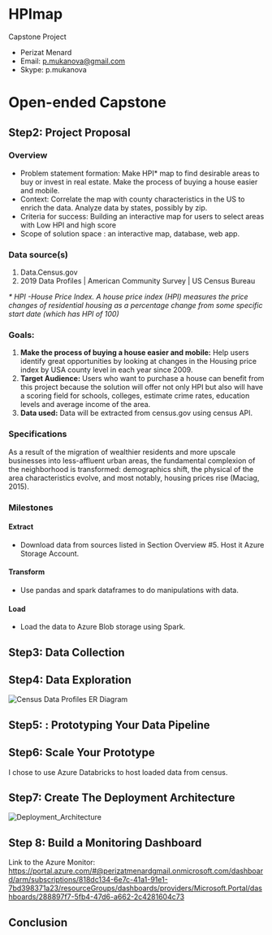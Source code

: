 # HPImap
Capstone Project 

* Perizat Menard
* Email: p.mukanova@gmail.com
* Skype: p.mukanova

# Open-ended Capstone 
## Step2: Project Proposal

### Overview
* Problem statement formation: Make HPI* map to find desirable areas to buy or invest in real estate. Make the process of buying a house easier and mobile.
* Context: Correlate the map with county characteristics in the US to enrich the data. Analyze data by states, possibly by zip.   
* Criteria for success: Building an interactive map for users to select areas with Low HPI and high score
* Scope of solution space : an interactive map, database, web app. 

### Data source(s)
1. Data.Census.gov 
1. 2019 Data Profiles | American Community Survey | US Census Bureau

_* *HPI -House Price Index. A house price index (HPI) measures the price changes of residential housing as a percentage change from some specific start date (which has HPI of 100)*_

### Goals:
1. __Make the process of buying a house easier and mobile:__ Help users identify great opportunities by looking at changes in the Housing price index by USA county level in each year since 2009.
1. __Target Audience:__ Users who want to purchase a house can benefit from this project because the solution will offer not only HPI but also will have a scoring field for schools, colleges, estimate crime rates, education levels and average income of the area. 
1. __Data used:__ Data will be extracted from census.gov using census API.

### Specifications
 As a result of the migration of wealthier residents and more upscale businesses into less-affluent urban areas, the fundamental complexion of the neighborhood is transformed: demographics shift, the physical of the area characteristics evolve, and most notably, housing prices rise (Maciag, 2015).

### Milestones
#### Extract
* Download data from sources listed in Section Overview #5. Host it Azure Storage Account. 
#### Transform
* Use pandas and spark dataframes to do manipulations with data.
#### Load
* Load the data to Azure Blob storage using Spark.

## Step3: Data Collection
## Step4: Data Exploration
![Census Data Profiles ER Diagram](https://user-images.githubusercontent.com/9127333/147525097-94563c5f-5216-486b-8645-3d46c5369fd1.png)

## Step5: : Prototyping Your Data Pipeline
## Step6: Scale Your Prototype
I chose to use Azure Databricks to host loaded data from census. 
## Step7: Create The Deployment Architecture
![Deployment_Architecture](https://user-images.githubusercontent.com/9127333/147524495-e3b60ce2-c6af-40f4-9149-2a75372c664e.jpeg)

## Step 8: Build a Monitoring Dashboard
Link to the Azure Monitor: https://portal.azure.com/#@perizatmenardgmail.onmicrosoft.com/dashboard/arm/subscriptions/818dc134-6e7c-41a1-91e1-7bd398371a23/resourceGroups/dashboards/providers/Microsoft.Portal/dashboards/288897f7-5fb4-47d6-a662-2c4281604c73 

## Conclusion 



